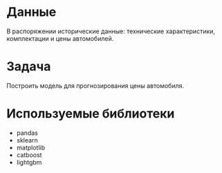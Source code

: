 # Данные
 В распоряжении исторические данные: технические характеристики, комплектации и цены автомобилей.

# Задача
Построить модель для прогнозирования цены автомобиля.

# Используемые библиотеки
- pandas
- sklearn
- matplotlib
- catboost
- lightgbm
